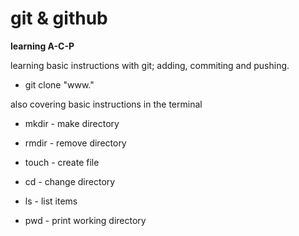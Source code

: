 # git & github

**learning A-C-P**

learning basic instructions with git; adding, commiting and pushing. 

- git clone "www."

also covering basic instructions in the terminal

- mkdir - make directory

- rmdir - remove directory

- touch - create file

- cd - change directory

- ls - list items 
 
- pwd - print working directory